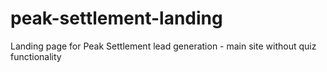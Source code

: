 # peak-settlement-landing
Landing page for Peak Settlement lead generation - main site without quiz functionality
